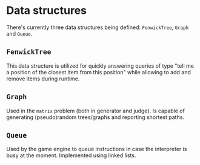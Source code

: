 # Data structures

There's currently three data structures being defined: `FenwickTree`, `Graph` and `Queue`.

## `FenwickTree`
This data structure is utilized for quickly answering queries of type "tell me a position of the closest item from this position" while allowing to add and remove items during runtime.

## `Graph`
Used in the `matrix` problem (both in generator and judge). Is capable of generating (pseudo)random trees/graphs and reporting shortest paths.

## `Queue`
Used by the game engine to queue instructions in case the interpreter is busy at the moment.
Implemented using linked lists.
